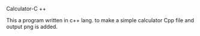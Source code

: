Calculator-C ++ 

This  a program written in c++ lang. to make a simple calculator 
Cpp file and output png is added.
